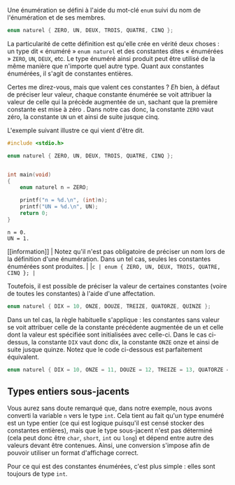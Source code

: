 Une énumération se défini à l'aide du mot-clé `enum` suivi du nom de l'énumération et de ses membres.

```c
enum naturel { ZERO, UN, DEUX, TROIS, QUATRE, CINQ };
```

La particularité de cette définition est qu'elle crée en vérité deux choses : un type dit « énuméré » `enum naturel` et des constantes dites « énumérées » `ZERO`, `UN`, `DEUX`, etc. Le type énuméré ainsi produit peut être utilisé de la même manière que n'importe quel autre type. Quant aux constantes énumérées, il s'agit de constantes entières.

Certes me direz-vous, mais que valent ces constantes ? *Eh* bien, à défaut de préciser leur valeur, chaque constante énumérée se voit attribuer la valeur de celle qui la précède augmentée de un, sachant que la première constante est mise à zéro . Dans notre cas donc, la constante `ZERO` vaut zéro, la constante `UN` un et ainsi de suite jusque cinq.

L'exemple suivant illustre ce qui vient d'être dit.

```c
#include <stdio.h>

enum naturel { ZERO, UN, DEUX, TROIS, QUATRE, CINQ };


int main(void)
{
	enum naturel n = ZERO;

	printf("n = %d.\n", (int)n);
	printf("UN = %d.\n", UN);
	return 0;
}
```

```text
n = 0.
UN = 1.
```

[[information]]
| Notez qu'il n'est pas obligatoire de préciser un nom lors de la définition d'une énumération. Dans un tel cas, seules les constantes énumérées sont produites.
|
|```c
| enum { ZERO, UN, DEUX, TROIS, QUATRE, CINQ };
|```

Toutefois, il est possible de préciser la valeur de certaines constantes (voire de toutes les constantes) à l'aide d'une affectation.

```c
enum naturel { DIX = 10, ONZE, DOUZE, TREIZE, QUATORZE, QUINZE };
```

Dans un tel cas, la règle habituelle s'applique : les constantes sans valeur se voit attribuer celle de la constante précédente augmentée de un et celle dont la valeur est spécifiée sont initialisées avec celle-ci. Dans le cas ci-dessus, la constante `DIX` vaut donc dix, la constante `ONZE` onze et ainsi de suite jusque quinze. Notez que le code ci-dessous est parfaitement équivalent.

```c
enum naturel { DIX = 10, ONZE = 11, DOUZE = 12, TREIZE = 13, QUATORZE = 14, QUINZE = 15 };
```

## Types entiers sous-jacents

Vous aurez sans doute remarqué que, dans notre exemple, nous avons converti la variable `n` vers le type `int`. Cela tient au fait qu'un type enuméré est un type entier (ce qui est logique puisqu'il est censé stocker des constantes entières), mais que le type sous-jacent n'est pas déterminé (cela peut donc être `char`, `short`, `int` ou `long`) et dépend entre autre des valeurs devant être contenues. Ainsi, une conversion s'impose afin de pouvoir utiliser un format d'affichage correct.

Pour ce qui est des constantes énumérées, c'est plus simple : elles sont toujours de type `int`.

